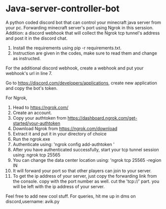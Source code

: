 # Java-server-controller-bot
A python coded discord bot that can control your minecraft java server from your pc. Forwarding minecraft server's port using Ngrok in this serssion.
Addition: a discord webhook that will collect the Ngrok tcp tunnel's address and post it in the discord chat.

1. Install the requirements using pip -r requirements.txt.
2. Instruction are given in the codes, make sure to read them and change as instructed.

For the additional discord webhook, create a webhook and put your webhook's url in line 7.

Go to https://discord.com/developers/applications, create new application and copy the bot's token.

For Ngrok,
1. Head to https://ngrok.com/
2. Create an account.
3. Copy your authtoken from https://dashboard.ngrok.com/get-started/your-authtoken
4. Download Ngrok from https://ngrok.com/download
5. Extract it and put it in your directory of choice
6. Run the ngrok.exe
7. Authenticate using: 'ngrok config add-authtoken <your authtoken>'
8. After you have authenticated successfully, start your tcp tunnel session using: ngrok tcp 25565
9. You can change the data center location using: 'ngrok tcp 25565 -region IN
10. It will forward your port so that other players can join to your server.
11. To get the ip address of your server, just copy the forwarding link from the console. copy with the port number as well. cut the 'tcp://' part. you will be left with the ip address of your server.

Feel free to add new cool stuff. For queries, hit me up in dms on discord,username: avik.py
